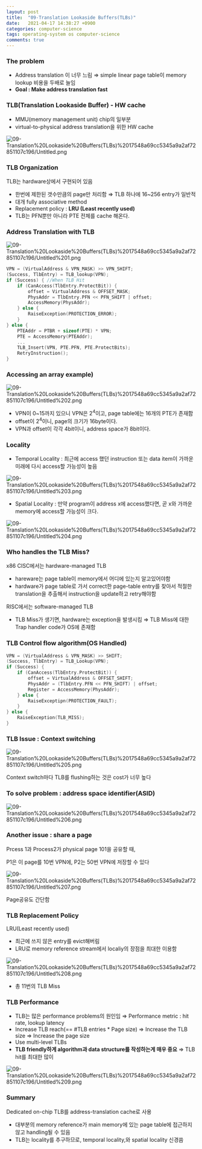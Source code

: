 ```yaml
---
layout: post
title:  "09-Translation Lookaside Buffers(TLBs)"
date:   2021-04-17 14:38:27 +0900
categories: computer-science
tags: operating-system os computer-science
comments: true  
---
```


### The problem

- Address translation 이 너무 느림
⇒ simple linear page table이 memory lookup 비용을 두배로 늘임
- **Goal : Make address translation fast**

### TLB(Translation Lookaside Buffer) - HW cache

- MMU(memory management unit) chip의 일부분
- virtual-to-physical address translation을 위한 HW cache

![09-Translation%20Lookaside%20Buffers(TLBs)%2017548a69cc5345a9a2af72851107c196/Untitled.png](09-Translation%20Lookaside%20Buffers(TLBs)%2017548a69cc5345a9a2af72851107c196/Untitled.png)

### TLB Organization

TLB는 hardware상에서 구현되어 있음

- 한번에 제한된 갯수만큼의 page만 처리함
⇒ TLB 하나에 16~256 entry가 일반적
- 대개 fully associative method
- Replacement policy : **LRU (Least recently used)**
- TLB는 PFN뿐만 아니라 PTE 전체를 cache 해온다.

### Address Translation with TLB

![09-Translation%20Lookaside%20Buffers(TLBs)%2017548a69cc5345a9a2af72851107c196/Untitled%201.png](09-Translation%20Lookaside%20Buffers(TLBs)%2017548a69cc5345a9a2af72851107c196/Untitled%201.png)

```cpp
VPN = (VirtualAddress & VPN_MASK) >> VPN_SHIFT;
(Success, TlbEntry) = TLB_lookup(VPN);
if (Success) { //When TLB Hit
	if (CanAccess(TlbEntry.ProtectBit)) {
		offset = VirtualAddress & OFFSET_MASK;
		PhysAddr = TlbEntry.PFN << PFN_SHIFT | offset;
		AccessMemory(PhysAddr);
	} else {
		RaiseException(PROTECTION_ERROR);
	}
} else {
	PTEAddr = PTBR + sizeof(PTE) * VPN;
	PTE = AccessMemory(PTEAddr);
	...
	TLB_Insert(VPN, PTE.PFN, PTE.ProtectBits);
	RetryInstruction();
}
```

### Accessing an array example)

![09-Translation%20Lookaside%20Buffers(TLBs)%2017548a69cc5345a9a2af72851107c196/Untitled%202.png](09-Translation%20Lookaside%20Buffers(TLBs)%2017548a69cc5345a9a2af72851107c196/Untitled%202.png)

- VPN이 0~15까지 있으니 VPN은 $2^4$이고, page table에는 16개의 PTE가 존재함
- offset이 $2^4$이니, page의 크기가 16byte이다.
- VPN과 offset이 각각 4bit이니, address space가 8bit이다.

### Locality

- Temporal Locality : 최근에 access 했던 instruction 또는 data item이 가까운 미래에 다시 access할 가능성이 높음

![09-Translation%20Lookaside%20Buffers(TLBs)%2017548a69cc5345a9a2af72851107c196/Untitled%203.png](09-Translation%20Lookaside%20Buffers(TLBs)%2017548a69cc5345a9a2af72851107c196/Untitled%203.png)

- Spatial Locality : 만약 program이 address x에 access했다면, 곧 x와 가까운 memory에 access할 가능성이 크다.

![09-Translation%20Lookaside%20Buffers(TLBs)%2017548a69cc5345a9a2af72851107c196/Untitled%204.png](09-Translation%20Lookaside%20Buffers(TLBs)%2017548a69cc5345a9a2af72851107c196/Untitled%204.png)

### Who handles the TLB Miss?

x86 CISC에서는 hardware-managed TLB

- hareware는 page table이 memory에서 어디에 있는지 알고있어야함
- hardware가 page table로 가서 correct한 page-table entry를 찾아서 적절한 translation을 추출해서 instruction을 update하고 retry해야함

RISC에서는 software-managed TLB

- TLB Miss가 생기면, hardware는 exception을 발생시킴
⇒ TLB Miss에 대한 Trap handler code가 OS에 존재함

### TLB Control flow algorithm(OS Handled)

```cpp
VPN = (VirtualAddress & VPN_MASK) >> SHIFT;
(Success, TlbEntry) = TLB_Lookup(VPN);
if (Success) {
	if (CanAccess(TlbEntry.ProtectBit)) {
		offset = VirtualAddress & OFFSET_SHIFT;
		PhysAddr = (TlbEntry.PFN << PFN_SHIFT) | offset;
		Register = AccessMemory(PhysAddr);
	} else {
		RaiseExceptipn(PROTECTION_FAULT);
	}
} else {
	RaiseException(TLB_MISS);
}
```

### TLB Issue : Context switching

![09-Translation%20Lookaside%20Buffers(TLBs)%2017548a69cc5345a9a2af72851107c196/Untitled%205.png](09-Translation%20Lookaside%20Buffers(TLBs)%2017548a69cc5345a9a2af72851107c196/Untitled%205.png)

Context switch마다 TLB를 flushing하는 것은 cost가 너무 높다

### To solve problem : address space identifier(ASID)

![09-Translation%20Lookaside%20Buffers(TLBs)%2017548a69cc5345a9a2af72851107c196/Untitled%206.png](09-Translation%20Lookaside%20Buffers(TLBs)%2017548a69cc5345a9a2af72851107c196/Untitled%206.png)

### Another issue : share a page

Prcess 1과 Process2가 physical page 101을 공유할 때,

P1은 이 page를 10번 VPN에, P2는 50번 VPN에 저장할 수 있다

![09-Translation%20Lookaside%20Buffers(TLBs)%2017548a69cc5345a9a2af72851107c196/Untitled%207.png](09-Translation%20Lookaside%20Buffers(TLBs)%2017548a69cc5345a9a2af72851107c196/Untitled%207.png)

Page공유도 간단함

### TLB Replacement Policy

LRU(Least recently used)

- 최근에 쓰지 않은 entry를 evict해버림
- LRU로 memory reference stream에서 localiy의 장점을 최대한 이용함

![09-Translation%20Lookaside%20Buffers(TLBs)%2017548a69cc5345a9a2af72851107c196/Untitled%208.png](09-Translation%20Lookaside%20Buffers(TLBs)%2017548a69cc5345a9a2af72851107c196/Untitled%208.png)

- 총 11번의 TLB Miss

### TLB Performance

- TLB는 많은 performance problems의 원인임
⇒ Performance metric : hit rate, lookup latency
- Increase TLB reach(== #TLB entries * Page size)
⇒ Increase the TLB size
⇒ Increase the page size
- Use multi-level TLBs
- **TLB friendly하게 algorithm과 data structure를 작성하는게 매우 중요**
⇒ TLB hit를 최대한 많이

![09-Translation%20Lookaside%20Buffers(TLBs)%2017548a69cc5345a9a2af72851107c196/Untitled%209.png](09-Translation%20Lookaside%20Buffers(TLBs)%2017548a69cc5345a9a2af72851107c196/Untitled%209.png)

### Summary

Dedicated on-chip TLB를 address-translation cache로 사용

- 대부분의 memory reference가 main memory에 있는 page table에 접근하지 않고 handling될 수 있음
- TLB는 locality를 추구하므로, temporal locality,와 spatial locality 신경씀